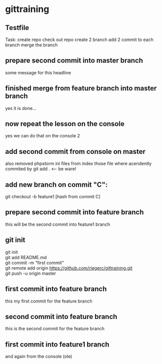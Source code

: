 # gittraining
## Testfile
Task:
create repo
check out repo
create 2 branch
add 2 commit to each branch
merge the branch

## prepare second commit into master branch
some message for this headline<br>

## finished merge from feature branch into master branch
yes it is done...

## now repeat the lesson on the console
yes we can do that on the console 2

## add second commit from console on master
also removed phpstorm ini files from index 
those file where acendently commited by git add . <-- be ware!

## add new branch on commit "C":
git checkout -b feature1 [hash from commit C]

## prepare second commit into feature branch
this will be the second commit into feature1 branch

## git init
git init<br>
git add README.md<br>
git commit -m "first commit"<br>
git remote add origin https://github.com/riegerc/gittraining.git<br>
git push -u origin master<br>

## first commit into feature branch
this my first commit for the feature branch

## second commit into feature branch
this is the second commit for the feature branch

## first commit into feature1 branch
and again from the console (ole)
